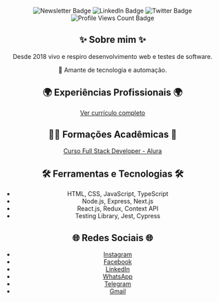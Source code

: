 <div align="center">
<p><img src="https://img.shields.io/badge/-Newsletter-3B7EBF?style=for-the-badge&amp;logo=Substack&amp;logoColor=white&amp;link=https://bawd.bolajiayodeji.com" alt="Newsletter Badge"> <img src="https://img.shields.io/badge/-LinkedIn-3B7EBF?style=for-the-badge&amp;logo=Linkedin&amp;logoColor=white&amp;link=https://www.linkedin.com/in/vinicius-p-538340ba/" alt="LinkedIn Badge"> <img src="https://img.shields.io/badge/-Twitter-3B7EBF?style=for-the-badge&amp;logo=Twitter&amp;logoColor=white&amp;link=https://twitter.com/@engineer_yaml" alt="Twitter Badge"> <img src="https://komarev.com/ghpvc/?username=your_github_username&amp;style=for-the-badge" alt="Profile Views Count Badge"></p>
<h2>✨ Sobre mim ✨</h2>
<p>Desde 2018 vivo e respiro desenvolvimento web e testes de software.</p>
<p>🚀 Amante de tecnologia e automação.</p>
<h2>🌍 Experiências Profissionais 🌍</h2>
<p><a href="https://www.linkedin.com/in/vinicius-p-538340ba/">Ver currículo completo</a></p>
<h2>🧑‍🎓 Formações Acadêmicas 🏫</h2>
<p><a href="https://cursos.alura.com.br/">Curso Full Stack Developer - Alura</a></p>
<h2>🛠 Ferramentas e Tecnologias 🛠</h2>
<ul>
<li>HTML, CSS, JavaScript, TypeScript</li>
<li>Node.js, Express, Next.js</li>
<li>React.js, Redux, Context API</li>
<li>Testing Library, Jest, Cypress</li>
</ul>
<h2>🌐 Redes Sociais 🌐</h2>
<ul>
<li><a href="https://instagram.com/_your_username_">Instagram</a></li>
<li><a href="https://www.facebook.com/your_page_">Facebook</a></li>
<li><a href="https://www.linkedin.com/in/vinicius-p-538340ba/">LinkedIn</a></li>
<li><a href="https://wa.me/+55XXXXXXXXXXX">WhatsApp</a></li>
<li><a href="https://t.me/your_username_">Telegram</a></li>
<li><a href="mailto:_your_email@example.com_">Gmail</a></li>
</ul>
</div>

